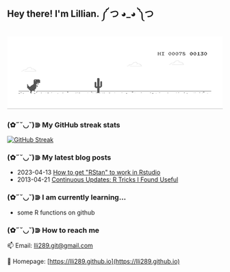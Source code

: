 <h2> Hey there! I'm Lillian. ༼ つ ◕_◕ ༽つ </h2>

![image](https://github.com/lli289/lli289/blob/main/dino.gif)   

### (✿˶˘◡˘)⋑ My GitHub streak stats

[![GitHub Streak](https://github-readme-streak-stats.herokuapp.com?user=lli289&theme=transparent&hide_border=true&date_format=M%20j%5B%2C%20Y%5D)](https://git.io/streak-stats)

### (✿˶˘◡˘)⋑ My latest blog posts
* 2023-04-13 [How to get "RStan" to work in Rstudio](https://lli289.github.io/posts/2023/04/blog-post-1/)
* 2013-04-21 [Continuous Updates: R Tricks I Found Useful](https://lli289.github.io/posts/2023/04/blog-post-2/)

### (✿˶˘◡˘)⋑ I am currently learning...

* some R functions on github

### (✿˶˘◡˘)⋑ How to reach me
📫 Email: lli289.git@gmail.com
  
📰 Homepage: [https://lli289.github.io](https://lli289.github.io)
  
<!--
**lli289/lli289** is a ✨ _special_ ✨ repository because its `README.md` (this file) appears on your GitHub profile.


- 🔭 I’m currently working on ...
- 🌱 I’m currently learning ...
- 👯 I’m looking to collaborate on ...
- 🤔 I’m looking for help with ...
- 💬 Ask me about ...
- 😄 Pronouns: ...
- ⚡ Fun fact: ...
-->
